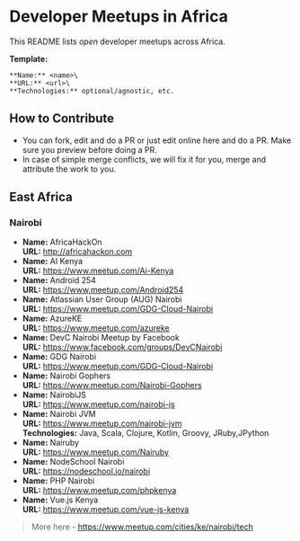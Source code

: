 # Developer Meetups in Africa

This README lists _open_ developer meetups across Africa.

**Template:**
```
**Name:** <name>\
**URL:** <url>\
**Technologies:** optional/agnostic, etc.
```

## How to Contribute

- You can fork, edit and do a PR or just edit online here and do a PR. Make sure you preview before doing a PR.
- In case of simple merge conflicts, we will fix it for you, merge and attribute the work to you.

## East Africa

### Nairobi

* **Name:** AfricaHackOn\
**URL:** http://africahackon.com
* **Name:** AI Kenya\
**URL:** https://www.meetup.com/Ai-Kenya
* **Name:** Android 254\
**URL:** https://www.meetup.com/Android254
* **Name:** Atlassian User Group (AUG) Nairobi\
**URL:** https://www.meetup.com/GDG-Cloud-Nairobi
* **Name:** AzureKE\
**URL:** https://www.meetup.com/azureke
* **Name:** DevC Nairobi Meetup by Facebook\
**URL:** https://www.facebook.com/groups/DevCNairobi
* **Name:** GDG Nairobi\
**URL:** https://www.meetup.com/GDG-Cloud-Nairobi
* **Name:** Nairobi Gophers\
**URL:** https://www.meetup.com/Nairobi-Gophers
* **Name:** NairobiJS\
**URL:** https://www.meetup.com/nairobi-js
* **Name:** Nairobi JVM\
**URL:** https://www.meetup.com/nairobi-jvm \
**Technologies:** Java, Scala, Clojure, Kotlin, Groovy, JRuby,JPython
* **Name:** Nairuby\
**URL:** https://www.meetup.com/Nairuby
* **Name:** NodeSchool Nairobi\
**URL:** https://nodeschool.io/nairobi
* **Name:** PHP Nairobi\
**URL:** https://www.meetup.com/phpkenya
* **Name:** Vue.js Kenya\
**URL:** https://www.meetup.com/vue-js-kenya

> More here - https://www.meetup.com/cities/ke/nairobi/tech
